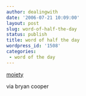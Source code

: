 ```yaml
---
author: dealingwith
date: '2006-07-21 10:09:00'
layout: post
slug: word-of-half-the-day
status: publish
title: word of half the day
wordpress_id: '1508'
categories:
 - word of the day
---
```


[moiety][1]

via bryan cooper

   [1]: http://dictionary.reference.com/search?q=moiety

